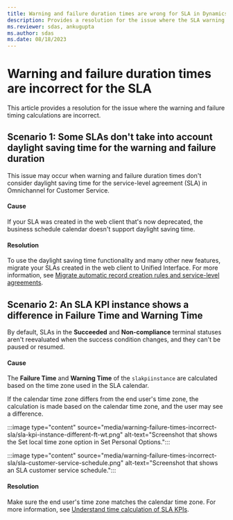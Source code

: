 ```yaml
---
title: Warning and failure duration times are wrong for SLA in Dynamics 365 Customer Service
description: Provides a resolution for the issue where the SLA warning and failure duration times are incorrect in Microsoft Dynamics 365 Customer Service.
ms.reviewer: sdas, ankugupta
ms.author: sdas
ms.date: 08/18/2023
---
```

# Warning and failure duration times are incorrect for the SLA

This article provides a resolution for the issue where the warning and failure timing calculations are incorrect.

## Scenario 1: Some SLAs don't take into account daylight saving time for the warning and failure duration

This issue may occur when warning and failure duration times don't consider daylight saving time for the service-level agreement (SLA) in Omnichannel for Customer Service.

#### Cause

If your SLA was created in the web client that's now deprecated, the business schedule calendar doesn't support daylight saving time.

#### Resolution

To use the daylight saving time functionality and many other new features, migrate your SLAs created in the web client to Unified Interface. For more information, see [Migrate automatic record creation rules and service-level agreements](/dynamics365/customer-service/migrate-automatic-record-creation-and-sla-agreements).

## Scenario 2: An SLA KPI instance shows a difference in Failure Time and Warning Time

By default, SLAs in the **Succeeded** and **Non-compliance** terminal statuses aren't reevaluated when the success condition changes, and they can't be paused or resumed.

#### Cause

The **Failure Time** and **Warning Time** of the `slakpiinstance` are calculated based on the time zone used in the SLA calendar.

If the calendar time zone differs from the end user's time zone, the calculation is made based on the calendar time zone, and the user may see a difference.

:::image type="content" source="media/warning-failure-times-incorrect-sla/sla-kpi-instance-different-ft-wt.png" alt-text="Screenshot that shows the Set local time zone option in Set Personal Options.":::

:::image type="content" source="media/warning-failure-times-incorrect-sla/sla-customer-service-schedule.png" alt-text="Screenshot that shows an SLA customer service schedule.":::

#### Resolution

Make sure the end user's time zone matches the calendar time zone. For more information, see [Understand time calculation of SLA KPIs](/dynamics365/customer-service/change-schedules#understand-time-calculation-of-sla-kpis).

